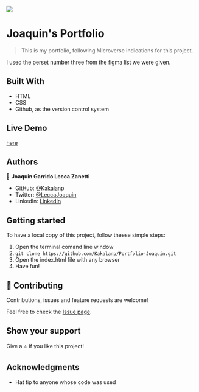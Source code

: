 ![](https://img.shields.io/badge/Microverse-blueviolet)

# Joaquin's Portfolio

> This is my portfolio, following Microverse indications for this project.

I used the perset number three from the figma list we were given.

## Built With

- HTML
- CSS
- Github, as the version control system

## Live Demo
[here](https://kakalanp.github.io/Portfolio-Joaquin/)

## Authors

👤 **Joaquin Garrido Lecca Zanetti**

- GitHub: [@Kakalanp](https://github.com/Kakalanp)
- Twitter: [@LeccaJoaquin](https://twitter.com/LeccaJoaquin)
- LinkedIn: [LinkedIn](https://www.linkedin.com/in/joaquín-garrido-lecca-zanetti-623583204/)

## Getting started

To have a local copy of this project, follow theese simple steps:

1. Open the terminal comand line window
2. `git clone https://github.com/Kakalanp/Portfolio-Joaquin.git`
3. Open the index.html file with any browser
4. Have fun!

## 🤝 Contributing

Contributions, issues and feature requests are welcome!

Feel free to check the [Issue page](https://github.com/Kakalanp/Portfolio-Joaquin/issues).

## Show your support

Give a ⭐️ if you like this project!

## Acknowledgments

- Hat tip to anyone whose code was used

